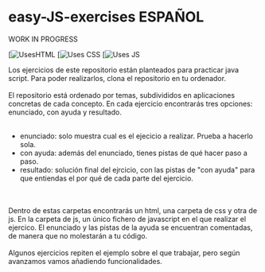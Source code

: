 # easy-JS-exercises ESPAÑOL

WORK IN PROGRESS 


[![UsesHTML](https://forthebadge.com/images/badges/uses-html.svg)
[![Uses CSS](https://forthebadge.com/images/badges/uses-css.svg)
[![Uses JS](https://forthebadge.com/images/badges/uses-js.svg)


Los ejercicios de este repositorio están planteados para practicar java script.
Para poder realizarlos, clona el repositorio en tu ordenador.
<br></br>
El repositorio está ordenado por temas, subdivididos en aplicaciones concretas de cada concepto.
En cada ejercicio encontrarás tres opciones: enunciado, con ayuda y resultado.
<br></br>

- enunciado: solo muestra cual es el ejecicio a realizar. Prueba a hacerlo sola.
- con ayuda: además del enunciado, tienes pistas de qué hacer paso a paso.
- resultado: solución final del ejrcicio, con las pistas de "con ayuda" para que entiendas el por qué de cada parte del ejercicio.

<br></br>
Dentro de estas carpetas encontrarás un html, una carpeta de css y otra de js.
En la carpeta de js, un único fichero de javascript en el que realizar el ejercico.
El enunciado y las pistas de la ayuda se encuentran comentadas, de manera que no molestarán a tu código.
<br></br>
Algunos ejercicios repiten el ejemplo sobre el que trabajar, pero según avanzamos vamos añadiendo funcionalidades.
